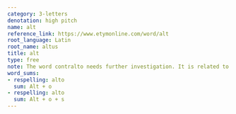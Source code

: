 ```yaml
---
category: 3-letters
denotation: high pitch
name: alt
reference_link: https://www.etymonline.com/word/alt
root_language: Latin
root_name: altus
title: alt
type: free
note: The word contralto needs further investigation. It is related to alto, but may be formed from a clipping of contra.
word_sums:
- respelling: alto
  sum: Alt + o
- respelling: alto
  sum: Alt + o + s
---
```

